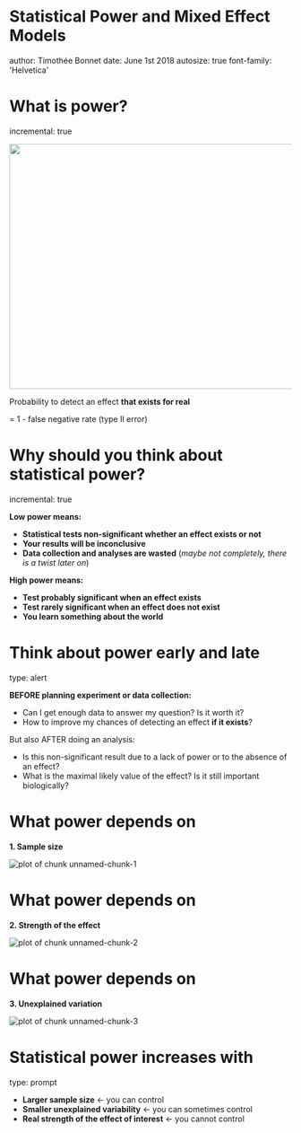 Statistical Power and Mixed Effect Models
========================================================
author: Timothée Bonnet
date: June 1st 2018
autosize: true
font-family: 'Helvetica'


What is power?
========================================================
incremental: true

<div align="center">
<img src="PowerAndLM-figure/fig1.jpg" width=700 height=437>
</div>

Probability to detect an effect **that exists for real**

= 1 - false negative rate (type II error)


Why should you think about statistical power?
========================================================
incremental: true

**Low power means:**
* **Statistical tests non-significant whether an effect exists or not**
* **Your results will be inconclusive**
* **Data collection and analyses are wasted** (_maybe not completely, there is a twist later on_)

**High power means:**
* **Test probably significant when an effect exists**
* **Test rarely significant when an effect does not exist**
* **You learn something about the world**

Think about power early and late
====================================
type: alert

**BEFORE planning experiment or data collection:**
* Can I get enough data to answer my question? Is it worth it?
* How to improve my chances of detecting an effect **if it exists**?

But also AFTER doing an analysis:
* Is this non-significant result due to a lack of power or to the absence of an effect?
* What is the maximal likely value of the effect? Is it still important biologically?


What power depends on
========================================================

**1. Sample size**

![plot of chunk unnamed-chunk-1](PowerAndLM-figure/unnamed-chunk-1-1.png)

What power depends on
========================================================

**2. Strength of the effect**

![plot of chunk unnamed-chunk-2](PowerAndLM-figure/unnamed-chunk-2-1.png)


What power depends on
========================================================

**3. Unexplained variation**

![plot of chunk unnamed-chunk-3](PowerAndLM-figure/unnamed-chunk-3-1.png)


Statistical power increases with
========================================================
type: prompt

* **Larger sample size** <- you can control
* **Smaller unexplained variability** <- you can sometimes control
* **Real strength of the effect of interest** <- you cannot control

